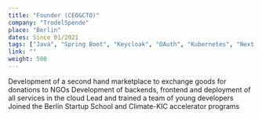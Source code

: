 ```yaml
---
title: "Founder (CEO&CTO)"
company: "TrodelSpende"
place: "Berlin"
dates: Since 01/2021
tags: ["Java", "Spring Boot", "Keycloak", "OAuth", "Kubernetes", "Next.js", "React", "Typescript", "Cloud", "OpenStack"]
link: ""
weight: 500
---
```

Development of a second hand marketplace to exchange goods for donations to NGOs
Development of backends, frontend and deployment of all services in the cloud
Lead and trained a team of young developers
Joined the Berlin Startup School and Climate-KIC accelerator programs